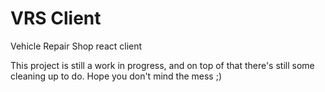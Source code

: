 # VRS Client
Vehicle Repair Shop react client

This project is still a work in progress, and on top of that there's still some cleaning up to do. Hope you don't mind the mess ;)
